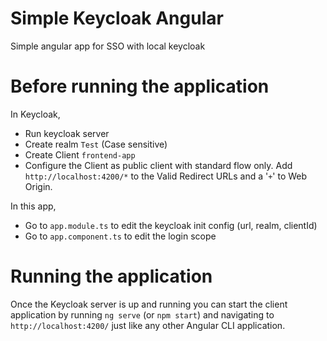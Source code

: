 # Simple Keycloak Angular

Simple angular app for SSO with local keycloak


# Before running the application

In Keycloak,
- Run keycloak server
- Create realm `Test` (Case sensitive)
- Create Client `frontend-app`
- Configure the Client as public client with standard flow only. Add `http://localhost:4200/*` to the Valid Redirect URLs and a '`+`' to Web Origin.

In this app,
- Go to `app.module.ts` to edit the keycloak init config (url, realm, clientId)
- Go to `app.component.ts` to edit the login scope

# Running the application

Once the Keycloak server is up and running you can start the client application by running `ng serve` (or `npm start`) and navigating to `http://localhost:4200/` just like any other Angular CLI application.